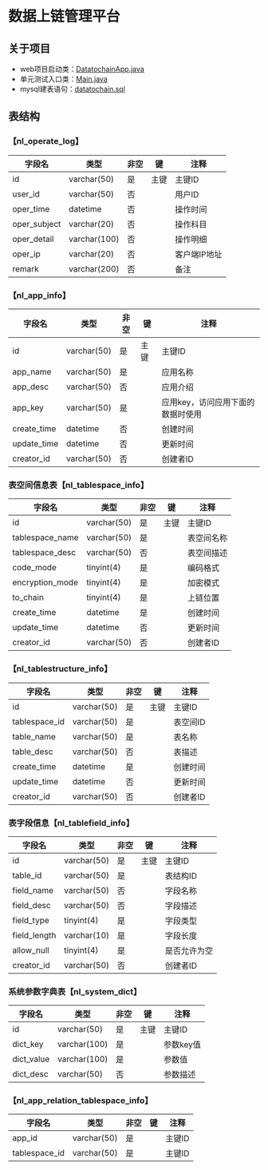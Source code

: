 # 数据上链管理平台

## 关于项目

- web项目启动类：[DatatochainApp.java](/datatochain-web/src/main/java/io/nuls/data/DatatochainApp.java)
- 单元测试入口类：[Main.java](/datatochain-web/src/test/java/io/nuls/data/Main.java)
- mysql建表语句：[datatochain.sql](/datatochain-web/src/test/resources/DB/datatochain.sql)

## 表结构

### 【nl_operate_log】
|字段名 | 类型 | 非空 | 键 | 注释 |
|------ | ---- | --- | --- | ---- |
| id | varchar(50) | 是 | 主键 | 主键ID |
| user_id | varchar(50) |  否  |  | 用户ID |
| oper_time | datetime |  否  |  | 操作时间 |
| oper_subject | varchar(20) |  否  |  | 操作科目 |
| oper_detail | varchar(100) |  否  |  | 操作明细 |
| oper_ip | varchar(20) |  否  |  | 客户端IP地址 |
| remark | varchar(200) |  否  |  | 备注 |

### 【nl_app_info】
|字段名 | 类型 | 非空 | 键 | 注释 |
|------ | ---- | --- | --- | ---- |
| id | varchar(50) | 是 | 主键 | 主键ID |
| app_name | varchar(50) | 是 |  | 应用名称 |
| app_desc | varchar(50) |  否  |  | 应用介绍 |
| app_key | varchar(50) | 是 |  | 应用key，访问应用下面的数据时使用 |
| create_time | datetime |  否  |  | 创建时间 |
| update_time | datetime |  否  |  | 更新时间 |
| creator_id | varchar(50) |  否  |  | 创建者ID |

### 表空间信息表【nl_tablespace_info】
|字段名 | 类型 | 非空 | 键 | 注释 |
|------ | ---- | --- | --- | ---- |
| id | varchar(50) | 是 | 主键 | 主键ID |
| tablespace_name | varchar(50) | 是 |  | 表空间名称 |
| tablespace_desc | varchar(50) |  否  |  | 表空间描述 |
| code_mode | tinyint(4) | 是 |  | 编码格式 |
| encryption_mode | tinyint(4) | 是 |  | 加密模式 |
| to_chain | tinyint(4) | 是 |  | 上链位置 |
| create_time | datetime | 是 |  | 创建时间 |
| update_time | datetime |  否  |  | 更新时间 |
| creator_id | varchar(50) |  否  |  | 创建者ID |

### 【nl_tablestructure_info】
|字段名 | 类型 | 非空 | 键 | 注释 |
|------ | ---- | --- | --- | ---- |
| id | varchar(50) | 是 | 主键 | 主键ID |
| tablespace_id | varchar(50) | 是 |  | 表空间ID |
| table_name | varchar(50) | 是 |  | 表名称 |
| table_desc | varchar(50) |  否  |  | 表描述 |
| create_time | datetime | 是 |  | 创建时间 |
| update_time | datetime |  否  |  | 更新时间 |
| creator_id | varchar(50) |  否  |  | 创建者ID |

### 表字段信息【nl_tablefield_info】
|字段名 | 类型 | 非空 | 键 | 注释 |
|------ | ---- | --- | --- | ---- |
| id | varchar(50) | 是 | 主键 | 主键ID |
| table_id | varchar(50) | 是 |  | 表结构ID |
| field_name | varchar(50) |  否  |  | 字段名称 |
| field_desc | varchar(50) |  否  |  | 字段描述 |
| field_type | tinyint(4) | 是 |  | 字段类型 |
| field_length | varchar(10) | 是 |  | 字段长度 |
| allow_null | tinyint(4) | 是 |  | 是否允许为空 |
| creator_id | varchar(50) |  否  |  | 创建者ID |

### 系统参数字典表【nl_system_dict】
|字段名 | 类型 | 非空 | 键 | 注释 |
|------ | ---- | --- | --- | ---- |
| id | varchar(50) | 是 | 主键 | 主键ID |
| dict_key | varchar(100) | 是 |  | 参数key值 |
| dict_value | varchar(100) | 是 |  | 参数值 |
| dict_desc | varchar(50) |  否  |  | 参数描述 |

### 【nl_app_relation_tablespace_info】
|字段名 | 类型 | 非空 | 键 | 注释 |
|------ | ---- | --- | --- | ---- |
| app_id | varchar(50) | 是 |  | 主键ID |
| tablespace_id | varchar(50) | 是 |  | 主键ID |
